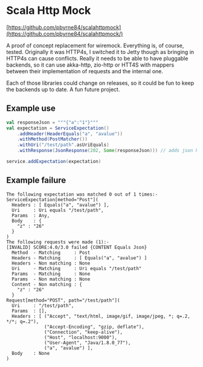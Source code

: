 
# Scala Http Mock
[https://github.com/pbyrne84/scalahttpmock](https://github.com/pbyrne84/scalahttpmock/)

A proof of concept replacement for wiremock. Everything is, of course, tested. Originally it was HTTP4s, I switched it to Jetty though
as bringing in HTTP4s can cause conflicts. Really it needs to be able to have pluggable backends, so it can use akka-http, zio-http or
HTT4S with mappers between their implementation of requests and the internal one.

Each of those libraries could change on releases, so it could be fun to keep the backends up to date. A fun future project.

## Example use

```scala
val responseJson = """{"a":"1"}"""
val expectation = ServiceExpectation()
    .addHeader(HeaderEquals("a", "avalue"))
    .withMethod(PostMatcher())
    .withUri("/test/path".asUriEquals)
    .withResponse(JsonResponse(202, Some(responseJson))) // adds json header and allows for custom headers

service.addExpectation(expectation)
```

## Example failure

```
The following expectation was matched 0 out of 1 times:-
ServiceExpectation[method="Post"](
  Headers : [ Equals("a", "avalue") ],
  Uri     : Uri equals "/test/path",
  Params  : Any,
  Body    : {
    "z" : "26"
  }
)
The following requests were made (1):-
[INVALID] SCORE:4.0/3.0 failed {CONTENT Equals Json}
  Method  - Matching     : Post
  Headers - Matching     : [ Equals("a", "avalue") ]
  Headers - Non matching : None
  Uri     - Matching     : Uri equals "/test/path"
  Params  - Matching     : None
  Params  - Non matching : None
  Content - Non matching : {
    "z" : "26"
  }
Request[method="POST", path="/test/path"](
  Uri     : "/test/path",
  Params  : [],
  Headers : [ ("Accept", "text/html, image/gif, image/jpeg, *; q=.2, */*; q=.2"),
              ("Accept-Encoding", "gzip, deflate"),
              ("Connection", "keep-alive"),
              ("Host", "localhost:9000"),
              ("User-Agent", "Java/1.8.0_77"),
              ("a", "avalue") ],
  Body    : None
)

```